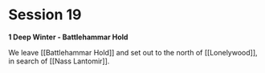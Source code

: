 # Session 19

**1 Deep Winter - Battlehammar Hold**

We leave [[Battlehammar Hold]] and set out to the north of [[Lonelywood]], in search of [[Nass Lantomir]].